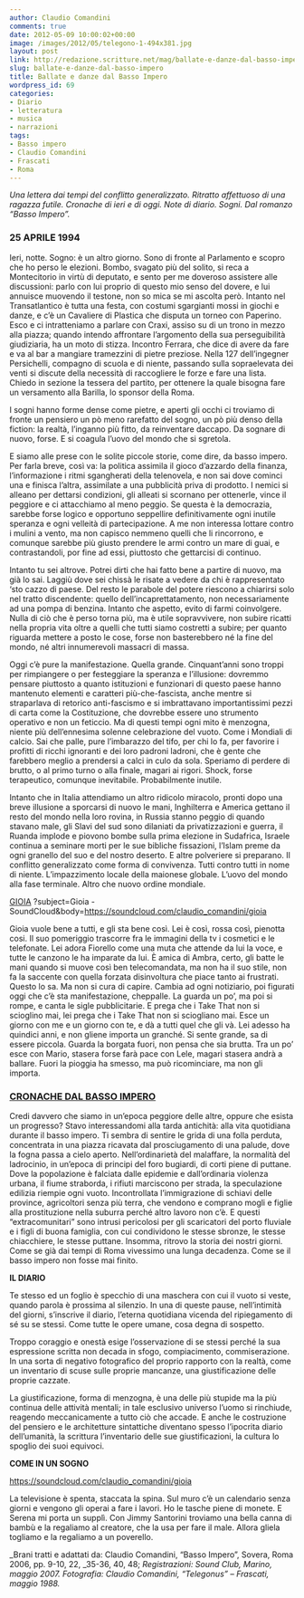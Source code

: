 ```yaml
---
author: Claudio Comandini
comments: true
date: 2012-05-09 10:00:02+00:00
image: /images/2012/05/telegono-1-494x381.jpg
layout: post
link: http://redazione.scritture.net/mag/ballate-e-danze-dal-basso-impero/
slug: ballate-e-danze-dal-basso-impero
title: Ballate e danze dal Basso Impero
wordpress_id: 69
categories:
- Diario
- letteratura
- musica
- narrazioni
tags:
- Basso impero
- Claudio Comandini
- Frascati
- Roma
---
```


_Una lettera dai tempi del conflitto generalizzato. Ritratto affettuoso di una ragazza futile. Cronache di ieri e di oggi. Note di diario. Sogni. Dal romanzo “Basso Impero”._

### 25 APRILE 1994

Ieri, notte. Sogno: è un altro giorno. Sono di fronte al Parlamento e scopro che ho perso le elezioni. Bombo, svagato più del solito, si reca a Montecitorio in virtù di deputato, e sento per me doveroso assistere alle discussioni: parlo con lui proprio di questo mio senso del dovere, e lui annuisce muovendo il testone, non so mica se mi ascolta però. Intanto nel Transatlantico è tutta una festa, con costumi sgargianti mossi in giochi e danze, e c’è un Cavaliere di Plastica che disputa un torneo con Paperino. Esco e ci intratteniamo a parlare con Craxi, assiso su di un trono in mezzo alla piazza; quando intendo affrontare l’argomento della sua perseguibilità giudiziaria, ha un moto di stizza. Incontro Ferrara, che dice di avere da fare e va al bar a mangiare tramezzini di pietre preziose. Nella 127 dell’ingegner Persichelli, compagno di scuola e di niente, passando sulla sopraelevata dei venti si discute della necessità di raccogliere le forze e fare una lista. Chiedo in sezione la tessera del partito, per ottenere la quale bisogna fare un versamento alla Barilla, lo sponsor della Roma.

I sogni hanno forme dense come pietre, e aperti gli occhi ci troviamo di fronte un pensiero un pò meno rarefatto del sogno, un pò più denso della fiction: la realtà, l’inganno più fitto, da reinventare daccapo. Da sognare di nuovo, forse. E si coagula l’uovo del mondo che si sgretola.

E siamo alle prese con le solite piccole storie, come dire, da basso impero. Per farla breve, così va: la politica assimila il gioco d’azzardo della finanza, l’informazione i ritmi sgangherati della telenovela, e non sai dove cominci una e finisca l’altra, assimilate a una pubblicità priva di prodotto. I nemici si alleano per dettarsi condizioni, gli alleati si scornano per ottenerle, vince il peggiore e ci attacchiamo al meno peggio. Se questa è la democrazia, sarebbe forse logico e opportuno seppellire definitivamente ogni inutile speranza e ogni velleità di partecipazione. A me non interessa lottare contro i mulini a vento, ma non capisco nemmeno quelli che li rincorrono, e comunque sarebbe più giusto prendere le armi contro un mare di guai, e contrastandoli, por fine ad essi, piuttosto che gettarcisi di continuo.

Intanto tu sei altrove. Potrei dirti che hai fatto bene a partire di nuovo, ma già lo sai. Laggiù dove sei chissà le risate a vedere da chi è rappresentato ‘sto cazzo di paese. Del resto le parabole del potere riescono a chiarirsi solo nel tratto discendente: quello dell’incaprettatamento, non necessariamente ad una pompa di benzina. Intanto che aspetto, evito di farmi coinvolgere. Nulla di ciò che è perso torna più, ma è utile sopravvivere, non subire ricatti nella propria vita oltre a quelli che tutti siamo costretti a subire; per quanto riguarda mettere a posto le cose, forse non basterebbero né la fine del mondo, né altri innumerevoli massacri di massa.

Oggi c’è pure la manifestazione. Quella grande. Cinquant’anni sono troppi per rimpiangere o per festeggiare la speranza e l’illusione: dovremmo pensare piuttosto a quanto istituzioni e funzionari di questo paese hanno mantenuto elementi e caratteri più-che-fascista, anche mentre si straparlava di retorico anti-fascismo e si imbrattavano importantissimi pezzi di carta come la Costituzione, che dovrebbe essere uno strumento operativo e non un feticcio. Ma di questi tempi ogni mito è menzogna, niente più dell’ennesima solenne celebrazione del vuoto. Come i Mondiali di calcio. Sai che palle, pure l’imbarazzo del tifo, per chi lo fa, per favorire i profitti di ricchi ignoranti e dei loro padroni ladroni, che è gente che farebbero meglio a prendersi a calci in culo da sola. Speriamo di perdere di brutto, o al primo turno o alla finale, magari ai rigori. Shock, forse terapeutico, comunque inevitabile. Probabilmente inutile.

Intanto che in Italia attendiamo un altro ridicolo miracolo, pronti dopo una breve illusione a sporcarsi di nuovo le mani, Inghilterra e America gettano il resto del mondo nella loro rovina, in Russia stanno peggio di quando stavano male, gli Slavi del sud sono dilaniati da privatizzazioni e guerra, il Ruanda implode e piovono bombe sulla prima elezione in Sudafrica, Israele continua a seminare morti per le sue bibliche fissazioni, l’Islam preme da ogni granello del suo e del nostro deserto. E altre polveriere si preparano. Il conflitto generalizzato come forma di convivenza. Tutti contro tutti in nome di niente. L’impazzimento locale della maionese globale. L’uovo del mondo alla fase terminale. Altro che nuovo ordine mondiale.


[GIOIA](https://soundcloud.com/claudio_comandini/gioia)
?subject=Gioia - SoundCloud&body=https://soundcloud.com/claudio_comandini/gioia

Gioia vuole bene a tutti, e gli sta bene così. Lei è così, rossa così, pienotta cosi. Il suo pomeriggio trascorre fra le immagini della tv i cosmetici e le telefonate. Lei adora Fiorello come una muta che attende da lui la voce, e tutte le canzono le ha imparate da lui. È amica di Ambra, certo, gli batte le mani quando si muove così ben telecomandata, ma non ha il suo stile, non fa la saccente con quella forzata disinvoltura che piace tanto ai frustrati. Questo lo sa. Ma non si cura di capire. Cambia ad ogni notiziario, poi figurati oggi che c’è sta manifestazione, cheppalle. La guarda un po’, ma poi si rompe, e canta le sigle pubblicitarie. E prega che i Take That non si scioglino mai, lei prega che i Take That non si sciogliano mai. Esce un giorno con me e un giorno con te, e dà a tutti quel che gli và. Lei adesso ha quindici anni, e non gliene importa un granché. Si sente grande, sa di essere piccola. Guarda la borgata fuori, non pensa che sia brutta. Tra un po’ esce con Mario, stasera forse farà pace con Lele, magari stasera andrà a ballare. Fuori la pioggia ha smesso, ma può ricominciare, ma non gli importa.



### [CRONACHE DAL BASSO IMPERO](https://soundcloud.com/claudio_comandini/cronache-dal-basso-impero)

Credi davvero che siamo in un’epoca peggiore delle altre, oppure che esista un progresso? Stavo interessandomi alla tarda antichità: alla vita quotidiana durante il basso impero. Ti sembra di sentire le grida di una folla perduta, concentrata in una piazza ricavata dal prosciugamento di una palude, dove la fogna passa a cielo aperto. Nell’ordinarietà del malaffare, la normalità del ladrocinio, in un’epoca di principi del foro bugiardi, di corti piene di puttane. Dove la popolazione è falciata dalle epidemie e dall’ordinaria violenza urbana, il fiume straborda, i rifiuti marciscono per strada, la speculazione edilizia riempie ogni vuoto. Incontrollata l’immigrazione di schiavi delle province, agricoltori senza più terra, che vendono e comprano mogli e figlie alla prostituzione nella suburra perché altro lavoro non c’è. E questi “extracomunitari” sono intrusi pericolosi per gli scaricatori del porto fluviale e i figli di buona famiglia, con cui condividono le stesse sbronze, le stesse chiacchiere, le stesse puttane. Insomma, ritrovo la storia dei nostri giorni. Come se già dai tempi di Roma vivessimo una lunga decadenza. Come se il basso impero non fosse mai finito.



**IL DIARIO**

Te stesso ed un foglio è specchio di una maschera con cui il vuoto si veste, quando parola è prossima al silenzio. In una di queste pause, nell’intimità del giorni, s’inscrive il diario, l’eterna quotidiana vicenda del ripiegamento di sé su se stessi. Come tutte le opere umane, cosa degna di sospetto.

Troppo coraggio e onestà esige l’osservazione di se stessi perché la sua espressione scritta non decada in sfogo, compiacimento, commiserazione. In una sorta di negativo fotografico del proprio rapporto con la realtà, come un inventario di scuse sulle proprie mancanze, una giustificazione delle proprie cazzate.

La giustificazione, forma di menzogna, è una delle più stupide ma la più continua delle attività mentali; in tale esclusivo universo l’uomo si rinchiude, reagendo meccanicamente a tutto ciò che accade. E anche le costruzione del pensiero e le architetture sintattiche diventano spesso l’ipocrita diario dell’umanità, la scrittura l’inventario delle sue giustificazioni, la cultura lo spoglio dei suoi equivoci.



**COME IN UN SOGNO**

https://soundcloud.com/claudio_comandini/gioia

La televisione è spenta, staccata la spina. Sul muro c’è un calendario senza giorni e vengono gli operai a fare i lavori. Ho le tasche piene di monete. E Serena mi porta un supplì. Con Jimmy Santorini troviamo una bella canna di bambù e la regaliamo al creatore, che la usa per fare il male. Allora gliela togliamo e la regaliamo a un poverello.



_Brani tratti e adattati da: Claudio Comandini, “Basso Impero”, Sovera, Roma 2006, pp. 9-10, 22, _35-36, 40, 48;
_Registrazioni: Sound Club, Marino, maggio 2007._
_Fotografia: Claudio Comandini, “Telegonus” – Frascati, maggio 1988._




